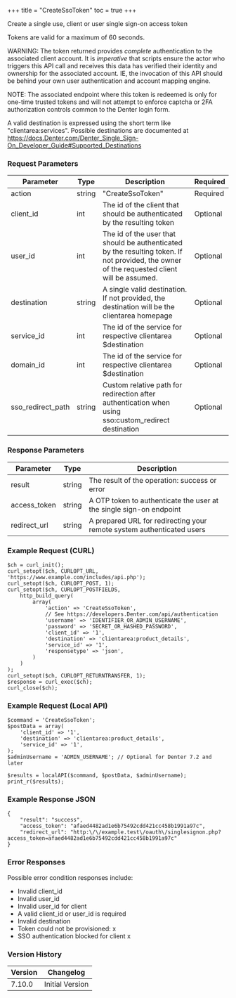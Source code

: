 +++
title = "CreateSsoToken"
toc = true
+++

Create a single use, client or user single sign-on access token

Tokens are valid for a maximum of 60 seconds.

WARNING: The token returned provides _complete_ authentication to the associated
client account.  It is _imperative_ that scripts ensure the actor who
triggers this API call and receives this data has verified their identity and
ownership for the associated account.  IE, the invocation of this API
should be behind your own user authentication and account mapping engine.

NOTE: The associated endpoint where this token is redeemed is only for one-time
trusted tokens and will not attempt to enforce captcha or 2FA authorization
controls common to the Denter login form.

A valid destination is expressed using the short term like "clientarea:services".
Possible destinations are documented at https://docs.Denter.com/Denter_Single_Sign-On_Developer_Guide#Supported_Destinations

### Request Parameters

| Parameter | Type | Description | Required |
| --------- | ---- | ----------- | -------- |
| action | string | "CreateSsoToken" | Required |
| client_id | int | The id of the client that should be authenticated by the resulting token | Optional |
| user_id | int | The id of the user that should be authenticated by the resulting token. If not provided, the owner of the requested client will be assumed. | Optional |
| destination | string | A single valid destination. If not provided, the destination will be the clientarea homepage | Optional |
| service_id | int | The id of the service for respective clientarea $destination | Optional |
| domain_id | int | The id of the service for respective clientarea $destination | Optional |
| sso_redirect_path | string | Custom relative path for redirection after authentication when using sso:custom_redirect destination | Optional |

### Response Parameters

| Parameter | Type | Description |
| --------- | ---- | ----------- |
| result | string | The result of the operation: success or error |
| access_token | string | A OTP token to authenticate the user at the single sign-on endpoint |
| redirect_url | string | A prepared URL for redirecting your remote system authenticated users |


### Example Request (CURL)

```
$ch = curl_init();
curl_setopt($ch, CURLOPT_URL, 'https://www.example.com/includes/api.php');
curl_setopt($ch, CURLOPT_POST, 1);
curl_setopt($ch, CURLOPT_POSTFIELDS,
    http_build_query(
        array(
            'action' => 'CreateSsoToken',
            // See https://developers.Denter.com/api/authentication
            'username' => 'IDENTIFIER_OR_ADMIN_USERNAME',
            'password' => 'SECRET_OR_HASHED_PASSWORD',
            'client_id' => '1',
            'destination' => 'clientarea:product_details',
            'service_id' => '1',
            'responsetype' => 'json',
        )
    )
);
curl_setopt($ch, CURLOPT_RETURNTRANSFER, 1);
$response = curl_exec($ch);
curl_close($ch);
```


### Example Request (Local API)

```
$command = 'CreateSsoToken';
$postData = array(
    'client_id' => '1',
    'destination' => 'clientarea:product_details',
    'service_id' => '1',
);
$adminUsername = 'ADMIN_USERNAME'; // Optional for Denter 7.2 and later

$results = localAPI($command, $postData, $adminUsername);
print_r($results);
```


### Example Response JSON

```
{
    "result": "success",
    "access_token": "afaed4482ad1e6b75492cdd421cc458b1991a97c",
    "redirect_url": "http:\/\/example.test\/oauth\/singlesignon.php?access_token=afaed4482ad1e6b75492cdd421cc458b1991a97c"
}
```


### Error Responses

Possible error condition responses include:

* Invalid client_id
* Invalid user_id
* Invalid user_id for client
* A valid client_id or user_id is required
* Invalid destination
* Token could not be provisioned: x
* SSO authentication blocked for client x


### Version History

| Version | Changelog |
| ------- | --------- |
| 7.10.0 | Initial Version |
